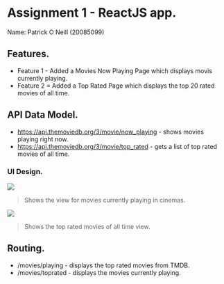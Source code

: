 # Assignment 1 - ReactJS app.

Name: Patrick O Neill (20085099)

## Features.
 
 + Feature 1 - Added a Movies Now Playing Page which displays movis currently playing.
 + Feature 2 = Added a Top Rated Page which displays the top 20 rated movies of all time.

## API Data Model.

+ https://api.themoviedb.org/3/movie/now_playing - shows movies playing right now. 
+ https://api.themoviedb.org/3/movie/top_rated - gets a list of top rated movies of all time.

### UI Design.

![][nowplaying]
>Shows the view for movies currently playing in cinemas.

![][toprated]
>Shows the top rated movies of all time view.

## Routing.

+ /movies/playing - displays the top rated movies from TMDB.
+ /movies/toprated - displays the movies currently playing.


[nowplaying]: ./public/nowplaying.png
[toprated]: ./public/toprated.png